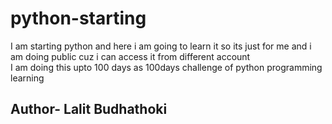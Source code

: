 # python-starting
I am starting python and here i am going to learn it so its just for me and i am doing public cuz i can access it from different account</br>
I am doing this upto 100 days as 100days challenge of python programming learning </br>
<h2>Author- Lalit Budhathoki</h2>

